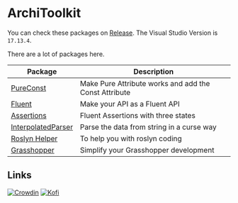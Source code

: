 # ArchiToolkit

You can check these packages on [Release](https://github.com/ArchiDog1998/ArchiToolkit/releases/latest).
The Visual Studio Version is `17.13.4`.

There are a lot of packages here.

| Package                                                             | Description                                           |
|---------------------------------------------------------------------|-------------------------------------------------------|
| [PureConst](src/libraries/ArchiToolkit.PureConst)                   | Make Pure Attribute works and add the Const Attribute |
| [Fluent](src/libraries/ArchiToolkit.Fluent)                         | Make your API as a Fluent API                         |
| [Assertions](src/libraries/ArchiToolkit.Assertions)                 | Fluent Assertions with three states                   |
| [InterpolatedParser](src/libraries/ArchiToolkit.InterpolatedParser) | Parse the data from string in a curse way             |
| [Roslyn Helper](src/libraries/ArchiToolkit.RoslynHelper)            | To help you with roslyn coding                        |
| [Grasshopper](src/libraries/ArchiToolkit.Grasshopper)               | Simplify your Grasshopper development                 |

## Links

[![Crowdin](https://badges.crowdin.net/badge/light/crowdin-on-dark.png)](https://crowdin.com/project/const)
[![Kofi](https://storage.ko-fi.com/cdn/brandasset/v2/support_me_on_kofi_dark.png)](https://ko-fi.com/B0B0IN5DX)

